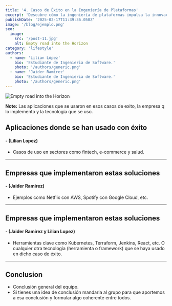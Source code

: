 ```yaml
---
title: '4. Casos de Éxito en la Ingeniería de Plataformas'
excerpt: 'Descubre cómo la ingeniería de plataformas impulsa la innovación en el desarrollo de software. En este blog, exploramos casos de éxito de empresas que han optimizado sus flujos de trabajo, mejorado la colaboración entre equipos y acelerado la entrega de productos mediante plataformas internas, automatización y DevOps. ¡Inspírate con sus logros! 🎉'
publishDate: '2025-02-17T11:39:36.050Z'
image: '/blog/ejemplo.png'
seo:
  image:
    src: '/post-11.jpg'
    alt: Empty road into the Horizon
category: 'lifestyle'
authors:
  - name: 'Lilian López'
    bio: 'Estudiante de Ingenieria de Software.'
    photo: '/authors/generic.png'
  - name: 'Jaider Ramírez'
    bio: 'Estudiante de Ingenieria de Software.'
    photo: '/authors/generic.png'
---
```


![Empty road into the Horizon](/post-11.jpg)

**Note:** Las aplicaciones que se usaron en esos casos de exito, la empresa q lo implemento y la tecnología que se uso.

## **Aplicaciones donde se han usado con éxito**

#### **- (Lilian Lopez)**

- Casos de uso en sectores como fintech, e-commerce y salud.

---

## **Empresas que implementaron estas soluciones**

#### **- (Jaider Ramirez)**

- Ejemplos como Netflix con AWS, Spotify con Google Cloud, etc.

---

## **Empresas que implementaron estas soluciones**

#### **- (Jaider Ramirez y Lilian Lopez)**

- Herramientas clave como Kubernetes, Terraform, Jenkins, React, etc. O cualquier otra tecnología (herramienta o framework) que se haya usado en dicho caso de éxito.

---

## Conclusion

- Conclusión general del equipo.
- Si tienes una idea de conclusión mandarla al grupo para que aportemos a esa conclusión y formular algo coherente entre todos.
